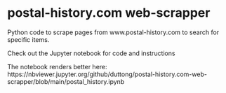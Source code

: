 # postal-history.com web-scrapper

<p>Python code to scrape pages from www.postal-history.com to search for specific items.</p>

<p>Check out the Jupyter notebook for code and instructions</p>

<p>The notebook renders better here: https://nbviewer.jupyter.org/github/duttong/postal-history.com-web-scrapper/blob/main/postal_history.ipynb</p>
